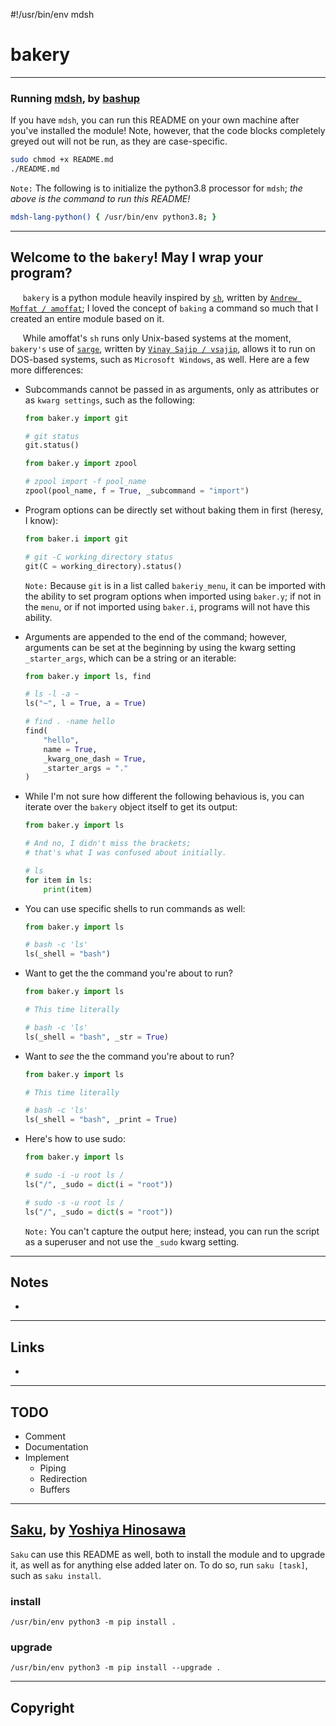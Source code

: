 #!/usr/bin/env mdsh
# bakery

***

### Running [mdsh](https://github.com/bashup/mdsh), by [bashup](https://github.com/bashup)

If you have `mdsh`, you can run this README on your own machine after you've installed the module! Note, however, that the code blocks completely greyed out will not be run, as they are case-specific.
```bash !
sudo chmod +x README.md
./README.md
```

`Note:` The following is to initialize the python3.8 processor for `mdsh`; *the above is the command to run this README!*
```bash @mdsh
mdsh-lang-python() { /usr/bin/env python3.8; }
```

***

## Welcome to the `bakery`! May I wrap your program?

&nbsp;&nbsp;&nbsp;&nbsp; `bakery` is a python module heavily inspired by [`sh`](https://amoffat.github.io/sh/), written by [`Andrew Moffat / amoffat`](https://github.com/amoffat); I loved the concept of `baking` a command so much that I created an entire module based on it.

&nbsp;&nbsp;&nbsp;&nbsp; While amoffat's `sh` runs only Unix-based systems at the moment, `bakery's` use of [`sarge`](https://sarge.readthedocs.io/en/latest/), written by [`Vinay Sajip / vsajip`](https://github.com/vsajip), allows it to run on DOS-based systems, such as `Microsoft Windows`, as well. Here are a few more differences:
* Subcommands cannot be passed in as arguments, only as attributes or as `kwarg settings`, such as the following:
    ```python
    from baker.y import git

    # git status
    git.status()
    ```

    ```python !
    from baker.y import zpool

    # zpool import -f pool_name
    zpool(pool_name, f = True, _subcommand = "import")
    ```

* Program options can be directly set without baking them in first (heresy, I know):
    ```python !
    from baker.i import git

    # git -C working_directory status
    git(C = working_directory).status()
    ```
    `Note:` Because `git` is in a list called `bakeriy_menu`, it can be imported with the ability to set program options when imported using `baker.y`; if not in the `menu`, or if not imported using `baker.i`, programs will not have this ability.

* Arguments are appended to the end of the command; however, arguments can be set at the beginning by using the kwarg setting `_starter_args`, which can be a string or an iterable:
    ```python
    from baker.y import ls, find

    # ls -l -a ~
    ls("~", l = True, a = True)

    # find . -name hello
    find(
        "hello",
        name = True,
        _kwarg_one_dash = True,
        _starter_args = "."
    )
    ```

* While I'm not sure how different the following behavious is, you can iterate over the `bakery` object itself to get its output:
    ```python
    from baker.y import ls

    # And no, I didn't miss the brackets;
    # that's what I was confused about initially.

    # ls
    for item in ls:
        print(item)
    ```

* You can use specific shells to run commands as well:
    ```python
    from baker.y import ls

    # bash -c 'ls'
    ls(_shell = "bash")
    ```

* Want to get the the command you're about to run?
    ```python
    from baker.y import ls

    # This time literally

    # bash -c 'ls'
    ls(_shell = "bash", _str = True)
    ```

* Want to *see* the the command you're about to run?
    ```python
    from baker.y import ls

    # This time literally

    # bash -c 'ls'
    ls(_shell = "bash", _print = True)
    ```

* Here's how to use sudo:
    ```python !
    from baker.y import ls

    # sudo -i -u root ls /
    ls("/", _sudo = dict(i = "root"))

    # sudo -s -u root ls /
    ls("/", _sudo = dict(s = "root"))
    ```
    `Note:` You can't capture the output here; instead, you can run the script as a superuser and not use the `_sudo` kwarg setting.

***

## Notes

* 

***

## Links

* 

***

## TODO

* Comment
* Documentation
* Implement
    * Piping
    * Redirection
    * Buffers

***

## [Saku](https://github.com/kt3k/saku), by [Yoshiya Hinosawa](https://github.com/kt3k)

`Saku` can use this README as well, both to install the module and to upgrade it, as well as for anything else added later on. To do so, run `saku [task]`, such as `saku install`.

<!-- saku start -->

### install

    /usr/bin/env python3 -m pip install .

### upgrade

    /usr/bin/env python3 -m pip install --upgrade .

<!-- saku end -->

***

## Copyright
